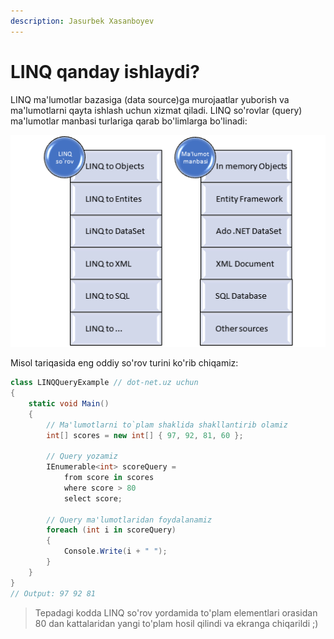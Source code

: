 ```yaml
---
description: Jasurbek Xasanboyev
---
```


# LINQ qanday ishlaydi?

LINQ ma'lumotlar bazasiga \(data source\)ga murojaatlar yuborish va ma'lumotlarni qayta ishlash uchun xizmat qiladi. LINQ so'rovlar \(query\) ma'lumotlar manbasi turlariga qarab bo'limlarga bo'linadi:

![](../../.gitbook/assets/image%20%2822%29.png)

Misol tariqasida eng oddiy so'rov turini ko'rib chiqamiz:

```csharp
class LINQQueryExample // dot-net.uz uchun
{
    static void Main()
    {
        // Ma'lumotlarni to`plam shaklida shakllantirib olamiz
        int[] scores = new int[] { 97, 92, 81, 60 };

        // Query yozamiz
        IEnumerable<int> scoreQuery =
            from score in scores
            where score > 80
            select score;

        // Query ma'lumotlaridan foydalanamiz 
        foreach (int i in scoreQuery)
        {
            Console.Write(i + " ");
        }
    }
}
// Output: 97 92 81
```

> Tepadagi kodda LINQ so'rov yordamida to'plam elementlari orasidan 80 dan kattalaridan yangi to'plam hosil qilindi va ekranga chiqarildi ;\)

